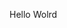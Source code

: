 Hello Wolrd
























































































































































































































































































































































































































































































































































































































































































































































































































































































































































































































































































































































































































































































































































































































































































































































































































































































